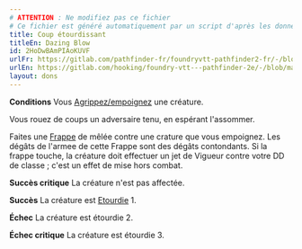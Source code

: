 ```yaml
---
# ATTENTION : Ne modifiez pas ce fichier
# Ce fichier est généré automatiquement par un script d'après les données du module Foundry VTT officiel et de sa traduction
title: Coup étourdissant
titleEn: Dazing Blow
id: 2HoDwBAmPIAoKUVF
urlFr: https://gitlab.com/pathfinder-fr/foundryvtt-pathfinder2-fr/-/blob/master/data/feats/2HoDwBAmPIAoKUVF.htm
urlEn: https://gitlab.com/hooking/foundry-vtt---pathfinder-2e/-/blob/master/packs/data/feats.db/dazing-blow.json
layout: dons
---
```

**Conditions** Vous [Agrippez/empoignez](../conditions/agrippé-empoigné.html) une créature.

Vous rouez de coups un adversaire tenu, en espérant l'assommer.

Faites une [Frappe](../actions/frapper.html) de mêlée contre une crature que vous empoignez. Les dégâts de l'armee de cette Frappe sont des dégâts contondants. Si la frappe touche, la créature doit effectuer un jet de Vigueur contre votre DD de classe ; c'est un effet de mise hors combat.

**Succès critique** La créature n'est pas affectée.

**Succès** La créature est [Etourdie](../conditions/étourdi.html) 1.

**Échec** La créature est étourdie 2.

**Échec critique** La créature est étourdie 3.
